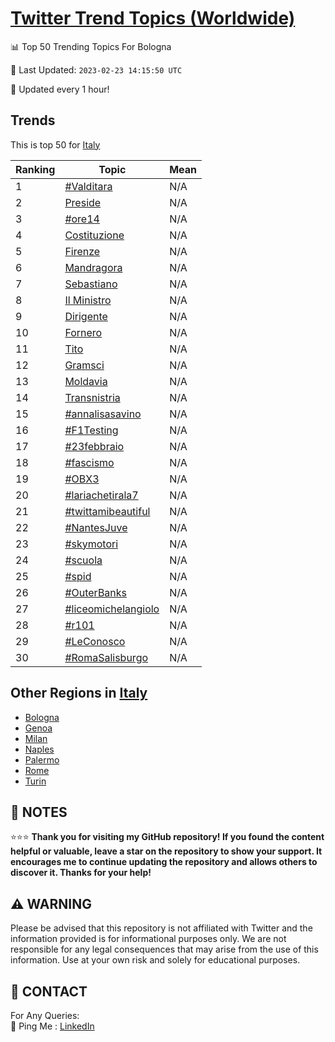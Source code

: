 [Twitter Trend Topics (Worldwide)](https://github.com/ErcinDedeoglu/Twitter-Trend-Topics)
==========


📊 Top 50 Trending Topics For Bologna

📆 Last Updated: `2023-02-23 14:15:50 UTC`

🔧 Updated every 1 hour!


## Trends

This is top 50 for [Italy](</Italy>)

| Ranking | Topic | Mean |
| ------- | ------------ | ------------ |
| 1 | [#Valditara](http://twitter.com/search?q=%23Valditara) | N/A |
| 2 | [Preside](http://twitter.com/search?q=Preside) | N/A |
| 3 | [#ore14](http://twitter.com/search?q=%23ore14) | N/A |
| 4 | [Costituzione](http://twitter.com/search?q=Costituzione) | N/A |
| 5 | [Firenze](http://twitter.com/search?q=Firenze) | N/A |
| 6 | [Mandragora](http://twitter.com/search?q=Mandragora) | N/A |
| 7 | [Sebastiano](http://twitter.com/search?q=Sebastiano) | N/A |
| 8 | [Il Ministro](http://twitter.com/search?q=Il+Ministro) | N/A |
| 9 | [Dirigente](http://twitter.com/search?q=Dirigente) | N/A |
| 10 | [Fornero](http://twitter.com/search?q=Fornero) | N/A |
| 11 | [Tito](http://twitter.com/search?q=Tito) | N/A |
| 12 | [Gramsci](http://twitter.com/search?q=Gramsci) | N/A |
| 13 | [Moldavia](http://twitter.com/search?q=Moldavia) | N/A |
| 14 | [Transnistria](http://twitter.com/search?q=Transnistria) | N/A |
| 15 | [#annalisasavino](http://twitter.com/search?q=%23annalisasavino) | N/A |
| 16 | [#F1Testing](http://twitter.com/search?q=%23F1Testing) | N/A |
| 17 | [#23febbraio](http://twitter.com/search?q=%2323febbraio) | N/A |
| 18 | [#fascismo](http://twitter.com/search?q=%23fascismo) | N/A |
| 19 | [#OBX3](http://twitter.com/search?q=%23OBX3) | N/A |
| 20 | [#lariachetirala7](http://twitter.com/search?q=%23lariachetirala7) | N/A |
| 21 | [#twittamibeautiful](http://twitter.com/search?q=%23twittamibeautiful) | N/A |
| 22 | [#NantesJuve](http://twitter.com/search?q=%23NantesJuve) | N/A |
| 23 | [#skymotori](http://twitter.com/search?q=%23skymotori) | N/A |
| 24 | [#scuola](http://twitter.com/search?q=%23scuola) | N/A |
| 25 | [#spid](http://twitter.com/search?q=%23spid) | N/A |
| 26 | [#OuterBanks](http://twitter.com/search?q=%23OuterBanks) | N/A |
| 27 | [#liceomichelangiolo](http://twitter.com/search?q=%23liceomichelangiolo) | N/A |
| 28 | [#r101](http://twitter.com/search?q=%23r101) | N/A |
| 29 | [#LeConosco](http://twitter.com/search?q=%23LeConosco) | N/A |
| 30 | [#RomaSalisburgo](http://twitter.com/search?q=%23RomaSalisburgo) | N/A |



## Other Regions in [Italy](</Italy>)

* [Bologna](</Italy/Bologna.md>)
* [Genoa](</Italy/Genoa.md>)
* [Milan](</Italy/Milan.md>)
* [Naples](</Italy/Naples.md>)
* [Palermo](</Italy/Palermo.md>)
* [Rome](</Italy/Rome.md>)
* [Turin](</Italy/Turin.md>)



## 📝 NOTES

⭐⭐⭐ **Thank you for visiting my GitHub repository! If you found the content helpful or valuable, leave a star on the repository to show your support. It encourages me to continue updating the repository and allows others to discover it. Thanks for your help!**


## ⚠️ WARNING

Please be advised that this repository is not affiliated with Twitter and the information provided is for informational purposes only. We are not responsible for any legal consequences that may arise from the use of this information. Use at your own risk and solely for educational purposes.


## 📨 CONTACT

 For Any Queries:  
            🏓 Ping Me : [LinkedIn](https://www.linkedin.com/in/ercindedeoglu/)
